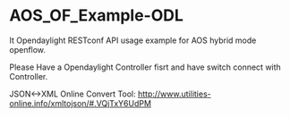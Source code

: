 # AOS_OF_Example-ODL

It Opendaylight RESTconf API usage example for AOS hybrid mode openflow.

Please Have a Opendaylight Controller fisrt and have switch connect with Controller.


JSON<->XML Online Convert Tool:
http://www.utilities-online.info/xmltojson/#.VQjTxY6UdPM